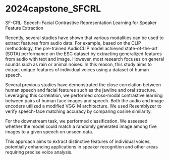 # 2024capstone_SFCRL
SF-CRL: Speech-Facial Contrastive Representation Learning for Speaker Feature Extraction

Recently, several studies have shown that various modalities can be used to extract features from audio data. For example, based on the CLIP methodology, the pre-trained AudioCLIP model achieved state-of-the-art (SOTA) performance on the ESC dataset by extracting generalized features from audio with text and image. However, most research focuses on general sounds such as rain or animal noises. In this reason, this study aims to extract unique features of individual voices using a dataset of human speech.

Several previous studies have demonstrated the close correlation between human speech and facial features such as the jawline and oral structure. Leveraging this correlation, we performed cross-modal contrastive learning between pairs of human face images and speech. Both the audio and image encoders utilized a modified VGG-M architecture. We used Resemblyzer to verify speech-face matching accuracy by comparing cosine similarity.

For the downstream task, we performed classification. We assessed whether the model could match a randomly generated image among five images to a given speech on unseen data.

This approach aims to extract distinctive features of individual voices, potentially enhancing applications in speaker recognition and other areas requiring precise voice analysis.
